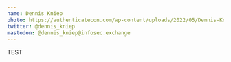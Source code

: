 ```yaml
---
name: Dennis Kniep
photo: https://authenticatecon.com/wp-content/uploads/2022/05/Dennis-Kniep.jpeg
twitter: @dennis_kniep
mastodon: @dennis_kniep@infosec.exchange
---
```

TEST